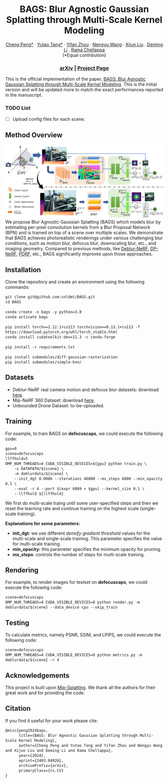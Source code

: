 <p align="center">

  <h1 align="center">BAGS: Blur Agnostic Gaussian Splatting through Multi-Scale Kernel Modeling</h1>
  <p align="center">
    <a href="https://sites.google.com/view/cheng-peng/home">Cheng Peng*</a>
    ·
    <a href="https://github.com/snldmt/">Yutao Tang*</a>
    ·
    <a href="javascript:void(0)">Yifan Zhou</a>
    ·
    <a href="javascript:void(0)">Nengyu Wang</a>
    ·
    <a href="javascript:void(0)">Xijun Liu</a>
    .
    <a href="javascript:void(0)">Deming Li</a>
    .
    <a href="https://aiem.jhu.edu/lab-members/">Rama Chellappa</a>
    <br>(*Equal contribution)<br>

  </p>
  <h3 align="center"> <a href="https://arxiv.org/pdf/2403.04926.pdf">arXiv</a> | <a href="https://nwang43jhu.github.io/BAGS/">Project Page</a> </h3>
  <div align="center"></div>
</p>


This is the official implementation of the paper, [BAGS: Blur Agnostic Gaussian Splatting through Multi-Scale Kernel Modeling](https://arxiv.org/pdf/2403.04926.pdf). This is the initial version and will be updated more to match the exact performances reported in the manuscript. 


### TODO List
- [ ] Upload config files for each scene.


## Method Overview
![](assets/pipeline.jpg)
We propose Blur Agnostic Gaussian Splatting (BAGS) which models blur by estimating per-pixel convolution kernels from a Blur Proposal Network (BPN) and is trained on top of a scene over multiple scales. We demonstrate that BAGS achieves photorealistic renderings under various challenging blur conditions, such as motion blur, defocus blur, downscaling blur, etc., and imaging geometry. Compared to previous methods, like [Deblur-NeRF](https://arxiv.org/abs/2111.14292), [DP-NeRF](https://openaccess.thecvf.com/content/CVPR2023/papers/Lee_DP-NeRF_Deblurred_Neural_Radiance_Field_With_Physical_Scene_Priors_CVPR_2023_paper.pdf), [PDRF](https://arxiv.org/abs/2208.08049), etc., BAGS significantly improves upon those approaches.


## Installation
Clone the repository and create an environment using the following commands:
```
git clone git@github.com:snldmt/BAGS.git
cd BAGS

conda create -n bags -y python=3.8
conda activate bags

pip install torch==1.12.1+cu113 torchvision==0.13.1+cu113 -f https://download.pytorch.org/whl/torch_stable.html
conda install cudatoolkit-dev=11.3 -c conda-forge

pip install -r requirements.txt

pip install submodules/diff-gaussian-rasterization
pip install submodules/simple-knn/
```

## Datasets
- Deblur-NeRF real camera motion and defocus blur datasets: download [here](https://drive.google.com/drive/folders/1_TkpcJnw504ZOWmgVTD7vWqPdzbk9Wx_).
- Mip-NeRF 360 Dataset: download [here](https://jonbarron.info/mipnerf360/).
- Unbounded Drone Dataset: to-be-uploaded.

## Training
For example, to train BAGS on **defocuscaps**, we could execute the following code:
```
gpu=0
scene=defocuscaps
llffhold=5
OMP_NUM_THREADS=4 CUDA_VISIBLE_DEVICES=${gpu} python train.py \
    -s DATAPATH/${scene} \
    -m deblurdata/${scene} \
    --init_dgt 0.0006 --iterations 46000 --ms_steps 6000 --min_opacity 0.1 \
    --eval -r 4 --port $(expr 6009 + $gpu) --kernel_size 0.1 \
    --llffhold ${llffhold}
```
We first do multi-scale traing until some user-specified steps and then we reset the learning rate and continue training on the highest scale (single-scale training).

**Explanations for some parameters:**
- **init_dgt:** we use different *densify gradient threshold* values for the multi-scale and single-scale training. This parameter specifies the value for multi-scale training.
- **min_opacity:** this parameter specifies the minimum opacity for pruning.
- **ms_steps**: controls the number of steps for multi-scale training.

## Rendering
For example, to render images for testset on **defocuscaps**, we could execute the following code:
```
scene=defocuscaps
OMP_NUM_THREADS=4 CUDA_VISIBLE_DEVICES=0 python render.py -m deblurdata/${scene} --data_device cpu --skip_train
```

## Testing
To calculate metrics, namely PSNR, SSIM, and LPIPS, we could execute the following code:
```
scene=defocuscaps
OMP_NUM_THREADS=4 CUDA_VISIBLE_DEVICES=0 python metrics.py -m deblurdata/${scene} -r 4
```


## Acknowledgements
This project is built upon [Mip-Splatting](https://github.com/autonomousvision/mip-splatting). We thank all the authors for their great work and for providing the code.



## Citation
If you find it useful for your work please cite:
```
@misc{peng2024bags,
      title={BAGS: Blur Agnostic Gaussian Splatting through Multi-Scale Kernel Modeling}, 
      author={Cheng Peng and Yutao Tang and Yifan Zhou and Nengyu Wang and Xijun Liu and Deming Li and Rama Chellappa},
      year={2024},
      eprint={2403.04926},
      archivePrefix={arXiv},
      primaryClass={cs.CV}
}
```

